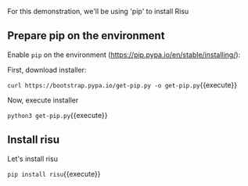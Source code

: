 For this demonstration, we'll be using 'pip' to install Risu

## Prepare pip on the environment

Enable `pip` on the environment (<https://pip.pypa.io/en/stable/installing/>):

First, download installer:

`curl https://bootstrap.pypa.io/get-pip.py -o get-pip.py`{{execute}}

Now, execute installer

`python3 get-pip.py`{{execute}}

## Install risu

Let's install risu

`pip install risu`{{execute}}
